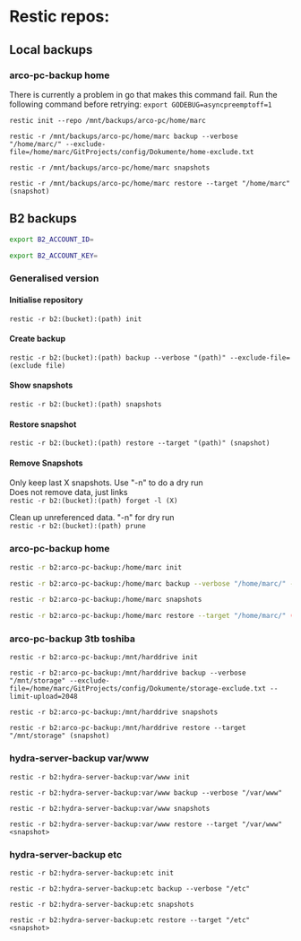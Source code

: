 # Restic repos:

## Local backups

### arco-pc-backup home
There is currently a problem in go that makes this command fail. Run the following command before retrying: `export GODEBUG=asyncpreemptoff=1`  
```
restic init --repo /mnt/backups/arco-pc/home/marc
```
```
restic -r /mnt/backups/arco-pc/home/marc backup --verbose "/home/marc/" --exclude-file=/home/marc/GitProjects/config/Dokumente/home-exclude.txt
```
```
restic -r /mnt/backups/arco-pc/home/marc snapshots
```
```
restic -r /mnt/backups/arco-pc/home/marc restore --target "/home/marc" (snapshot)
```

## B2 backups
```bash
export B2_ACCOUNT_ID=
```
```bash
export B2_ACCOUNT_KEY=
```

### Generalised version

#### Initialise repository
`restic -r b2:(bucket):(path) init`  

#### Create backup
`restic -r b2:(bucket):(path) backup --verbose "(path)" --exclude-file=(exclude file)`

#### Show snapshots
`restic -r b2:(bucket):(path) snapshots`  

#### Restore snapshot
`restic -r b2:(bucket):(path) restore --target "(path)" (snapshot)`  

#### Remove Snapshots
Only keep last X snapshots. Use "-n" to do a dry run  
Does not remove data, just links  
`restic -r b2:(bucket):(path) forget -l (X)`  

Clean up unreferenced data. "-n" for dry run  
`restic -r b2:(bucket):(path) prune`  

### arco-pc-backup home
```bash
restic -r b2:arco-pc-backup:/home/marc init
```
```bash
restic -r b2:arco-pc-backup:/home/marc backup --verbose "/home/marc/" --exclude-file=/home/marc/GitProjects/config/Dokumente/home-exclude.txt
```
```bash
restic -r b2:arco-pc-backup:/home/marc snapshots
```
```bash
restic -r b2:arco-pc-backup:/home/marc restore --target "/home/marc/" (snapshot)
```

### arco-pc-backup 3tb toshiba
```
restic -r b2:arco-pc-backup:/mnt/harddrive init
```
```
restic -r b2:arco-pc-backup:/mnt/harddrive backup --verbose "/mnt/storage" --exclude-file=/home/marc/GitProjects/config/Dokumente/storage-exclude.txt --limit-upload=2048
```
```
restic -r b2:arco-pc-backup:/mnt/harddrive snapshots
```
```
restic -r b2:arco-pc-backup:/mnt/harddrive restore --target "/mnt/storage" (snapshot)
```

### hydra-server-backup var/www
```
restic -r b2:hydra-server-backup:var/www init
```
```
restic -r b2:hydra-server-backup:var/www backup --verbose "/var/www"
```
```
restic -r b2:hydra-server-backup:var/www snapshots 
```
```
restic -r b2:hydra-server-backup:var/www restore --target "/var/www" <snapshot>
```

### hydra-server-backup etc
```
restic -r b2:hydra-server-backup:etc init
```
```
restic -r b2:hydra-server-backup:etc backup --verbose "/etc"
```
```
restic -r b2:hydra-server-backup:etc snapshots 
```
```
restic -r b2:hydra-server-backup:etc restore --target "/etc" <snapshot>
```
